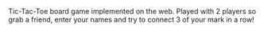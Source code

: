 Tic-Tac-Toe board game implemented on the web. Played with 2 players so grab a friend, enter your names and try to connect 3 of your mark in a row!
